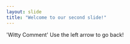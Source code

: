 ```yaml
---
layout: slide
title: "Welcome to our second slide!"
---
```

'Witty Comment'
Use the left arrow to go back!
